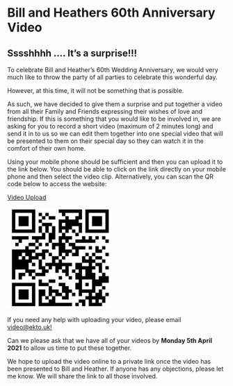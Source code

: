 # Bill and Heathers 60th Anniversary Video
## Sssshhhh .... It’s a surprise!!!

To celebrate Bill and Heather’s 60th Wedding Anniversary, we would very much like to throw the party of all parties to celebrate this wonderful day. 

However, at this time, it will not be something that is possible.

As such, we have decided to give them a surprise and put together a video from all their Family and Friends expressing their wishes of love and friendship.
If this is something that you would like to be involved in, we are asking for you to record a short video (maximum of 2 minutes long) and send it in to us so we can edit them together into one special video that will be presented to them on their special day so they can watch it in the comfort of their own home.

Using your mobile phone should be sufficient and then you can upload it to the link below. You should be able to click on the link directly on your mobile phone and then select the video clip. Alternatively, you can scan the QR code below to access the website: 

[Video Upload](https://www.dropbox.com/request/rpqvPTWSzD8jo5hpjsN6)

![QR Code](qr.png)

If you need any help with uploading your video, please email [video@ekto.uk!](mailto:video@ekto.uk)

Can we please ask that we have all of your videos by **Monday 5th April 2021** to allow us time to put these together. 

We hope to upload the video online to a private link once the video has been presented to Bill and Heather. If anyone has any objections, please let me know. We will share the link to all those involved.
